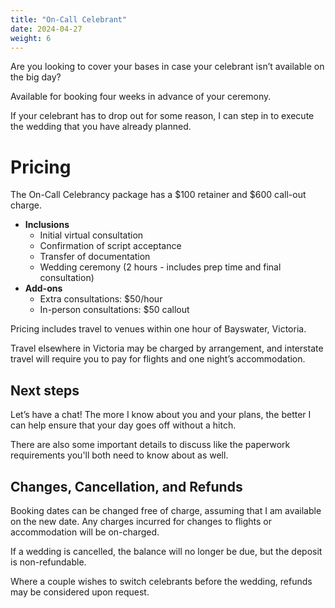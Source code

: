 ```yaml
---
title: "On-Call Celebrant"
date: 2024-04-27
weight: 6
---
```


Are you looking to cover your bases in case your celebrant isn’t available on the big day?
<!--more-->

Available for booking four weeks in advance of your ceremony.

If your celebrant has to drop out for some reason, I can step in to execute the wedding that you have already planned.

# Pricing

The On-Call Celebrancy package has a $100 retainer and $600 call-out charge.

- **Inclusions**
  - Initial virtual consultation
  - Confirmation of script acceptance 
  - Transfer of documentation
  - Wedding ceremony (2 hours - includes prep time and final consultation)
- **Add-ons**
  - Extra consultations: $50/hour 
  - In-person consultations: $50 callout

Pricing includes travel to venues within one hour of Bayswater, Victoria.

Travel elsewhere in Victoria may be charged by arrangement, and interstate travel will require you to pay for flights and one night’s accommodation.

## Next steps

Let’s have a chat! The more I know about you and your plans, the better I can help ensure that your day goes off without a hitch.

There are also some important details to discuss like the paperwork requirements you'll both need to know about as well.

## Changes, Cancellation, and Refunds

Booking dates can be changed free of charge, assuming that I am available on the new date. Any charges incurred for changes to flights or accommodation will be on-charged.

If a wedding is cancelled, the balance will no longer be due, but the deposit is non-refundable.

Where a couple wishes to switch celebrants before the wedding, refunds may be considered upon request.